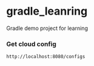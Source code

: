 # gradle_leanring
Gradle demo project for learning

### Get cloud config
```html
http://localhost:8080/configs
```
